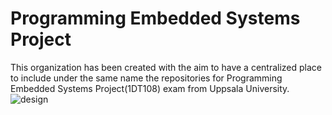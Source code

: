 # Programming Embedded Systems Project
This organization has been created with the aim to have a centralized place to include under the same name the repositories for Programming Embedded Systems Project(1DT108) exam from Uppsala University.
![design](https://github.dev/UU-EmbeddedSys/.github/images/design.png)